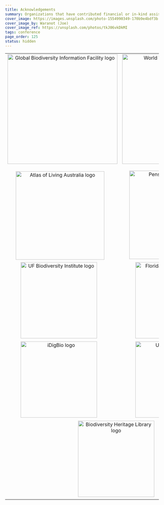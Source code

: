 ```yaml
---
title: Acknowledgements
summary: Organizations that have contributed financial or in-kind assistance to produce the conference are shown below.
cover_image: https://images.unsplash.com/photo-1554990349-170b9e4bdf3b
cover_image_by: Waranot (Joe)
cover_image_ref: https://unsplash.com/photos/tkJ06vkDkMI
tags: conference
page_order: 125
status: hidden
---
```



<table border="0">
<tbody>
<tr>
<td style="text-align: center; vertical-align: middle;" colspan="1"><a href="https://gbif.org"> <img src="https://static.tdwg.org/sponsors/gbif-2015.png" alt="Global Biodiversity Information Facility logo" width="360" height="" /> </a><img src="https://static.tdwg.org/sponsors/1-gold.png" width="16" height="16"></td>
<td style="text-align: center;" colspan="1"><a href="https://worldwildlife.org"> <img src="https://static.tdwg.org/sponsors/wwf-science-whitebkgd.png" alt="World Wild Life Fund - Science" width="360" height="" style="position: top;" /> </a><img src="https://static.tdwg.org/sponsors/1-gold.png" width="16" height="16" style="position: bottom;"></td>
</tr>
<tr>
<td style="text-align: center; vertical-align: middle;" colspan="1"><a href="https://ala.org.au"> <img src="https://static.tdwg.org/sponsors/ala-logo-stacked-rgb-600.png" alt="Atlas of Living Australia logo" width="290" height="" /></a><img src="https://static.tdwg.org/sponsors/2-silver.png" width="16" height="16"></td>
<td style="text-align: center; vertical-align: middle;" colspan="1"><a href="https://pensoft.net"><img src="https://static.tdwg.org/sponsors/pensoft-logo.png" alt="Pensoft Publishers logo" width="290" height="" />&nbsp;&nbsp;<img src="https://static.tdwg.org/sponsors/2-silver.png" width="16" height="16"></a></td>
</tr>
<tr>
<td style="text-align: center; vertical-align: middle;" colspan="1"><a href="https://biodiversity.research.ufl.edu/"><img src="https://static.tdwg.org/sponsors/uf-biodiversity-institute.png" alt="UF Biodiversity Institute logo" width="250" height="" /></a>&nbsp;&nbsp;<img src="https://static.tdwg.org/sponsors/3-bronze.png" width="16" height="16"></td>
<td style="text-align: center; vertical-align: middle;" colspan="1"><a href="https://www.floridamuseum.ufl.edu/"> <img src="https://static.tdwg.org/sponsors/flmnh.png" alt="Florida Museum of Natural History logo" width="250" height="" /></a>&nbsp;&nbsp;<img src="https://static.tdwg.org/sponsors/3-bronze.png" width="16" height="16"></td>
</tr>
<tr>
<td style="text-align: center; vertical-align: middle;" colspan="1"><a href="https://www.idigbio.org/"><img src="https://static.tdwg.org/sponsors/idigbio_w799.png" alt="iDigBio logo" width="250" height="" /></a>&nbsp;&nbsp;<img src="https://static.tdwg.org/sponsors/3-bronze.png" width="16" height="16" /></td>
<td style="text-align: center; vertical-align: middle;" colspan="1"><a href="https://research.ufl.edu/"><img src="https://static.tdwg.org/sponsors/uf-research.png" alt="UF Research logo" width="250" height="" /></a>&nbsp;&nbsp;<img src="https://static.tdwg.org/sponsors/3-bronze.png" width="16" height="16" /></td>
</tr>
<tr>
<!-- <td style="text-align: center; vertical-align: middle;" colspan="1"><a href="https://www.natural-solutions.eu/"><img src="https://static.tdwg.org/sponsors/natural-solutions-logo-et-nom.png" alt="Natural Solutions logo" width="250" height="" /></a>&nbsp;&nbsp;<img src="https://static.tdwg.org/sponsors/3-bronze.png" width="16" height="16" /></td>
-->
<td style="text-align: center; vertical-align: middle;" colspan="2"><a href="https://biodiversitylibrary.org"><img src="https://static.tdwg.org/sponsors/bhl-combined-1024x329.png" alt="Biodiversity Heritage Library logo" width="250" height="" /></a>&nbsp;&nbsp;<img src="https://static.tdwg.org/sponsors/3-bronze.png" width="16" height="16" /></td>
</tr>
</tbody>
</table>
